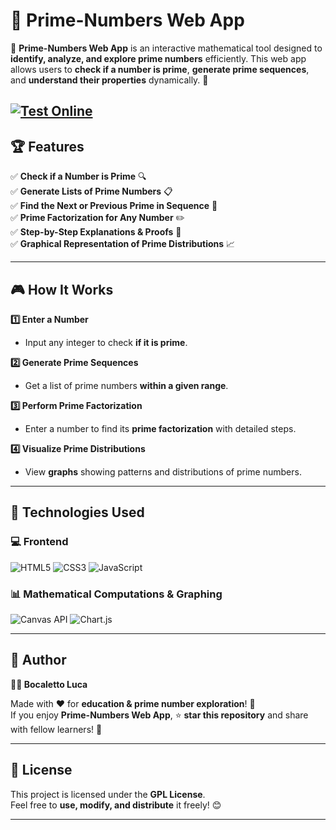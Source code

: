 # 🔢 Prime-Numbers Web App  

🚀 **Prime-Numbers Web App** is an interactive mathematical tool designed to **identify, analyze, and explore prime numbers** efficiently. This web app allows users to **check if a number is prime**, **generate prime sequences**, and **understand their properties** dynamically. 🧮  

[![Test Online](https://img.shields.io/badge/Test%20Online-Click%20Here-brightgreen?style=for-the-badge)](https://bocaletto-luca.github.io/Prime-Numbers/)
---

## 🏆 Features  

✅ **Check if a Number is Prime** 🔍  
✅ **Generate Lists of Prime Numbers** 📋  
✅ **Find the Next or Previous Prime in Sequence** 🔢  
✅ **Prime Factorization for Any Number** ✏️  
✅ **Step-by-Step Explanations & Proofs** 📝  
✅ **Graphical Representation of Prime Distributions** 📈  

---

## 🎮 How It Works  

**1️⃣ Enter a Number**  
   - Input any integer to check **if it is prime**.  

**2️⃣ Generate Prime Sequences**  
   - Get a list of prime numbers **within a given range**.  

**3️⃣ Perform Prime Factorization**  
   - Enter a number to find its **prime factorization** with detailed steps.  

**4️⃣ Visualize Prime Distributions**  
   - View **graphs** showing patterns and distributions of prime numbers.  

---

## 🔗 Technologies Used  

### 💻 **Frontend**  

![HTML5](https://img.shields.io/badge/HTML5-%23E34F26.svg?&style=flat&logo=html5&logoColor=white)
![CSS3](https://img.shields.io/badge/CSS3-%231572B6.svg?&style=flat&logo=css3&logoColor=white)
![JavaScript](https://img.shields.io/badge/JavaScript-%23F7DF1E.svg?&style=flat&logo=javascript&logoColor=black)

### 📊 **Mathematical Computations & Graphing**  

![Canvas API](https://img.shields.io/badge/Canvas-%23FF5722.svg?&style=flat)
![Chart.js](https://img.shields.io/badge/Chart.js-%23FF6384.svg?&style=flat&logo=chart.js&logoColor=white)

---

## 📜 Author  

**👨‍💻 Bocaletto Luca**  

Made with ❤️ for **education & prime number exploration**! 🧮  
If you enjoy **Prime-Numbers Web App**, ⭐ **star this repository** and share with fellow learners! 🚀  

---

## 🔗 License  

This project is licensed under the **GPL License**.  
Feel free to **use, modify, and distribute** it freely! 😊  

---
